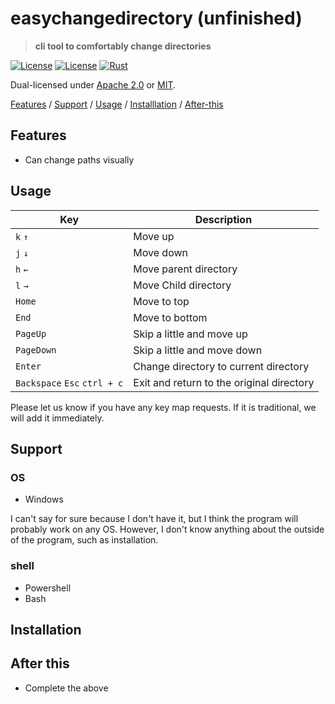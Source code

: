 # easychangedirectory (unfinished)

> **cli tool to comfortably change directories**

[![License](https://img.shields.io/badge/license-Apache%202.0-blue?style=flat-square)](LICENSE-APACHE)
[![License](https://img.shields.io/badge/license-MIT-blue?style=flat-square)](LICENSE-MIT)
[![Rust](https://github.com/shsyss/easychangedirectory/actions/workflows/rust.yml/badge.svg)](https://github.com/shsyss/easychangedirectory/actions/workflows/rust.yml)

Dual-licensed under [Apache 2.0](LICENSE-APACHE) or [MIT](LICENSE-MIT).

[Features](#features) / [Support](#support) / [Usage](#usage) / [Installlation](#installation) / [After-this](#after-this)

## Features
- Can change paths visually

## Usage

| Key | Description |
|-|-|
| `k` `↑` | Move up |
| `j` `↓` | Move down |
| `h` `←` | Move parent directory |
| `l` `→` | Move Child directory |
| `Home` | Move to top |
| `End` | Move to bottom |
| `PageUp` | Skip a little and move up |
| `PageDown` | Skip a little and move down |
| `Enter` | Change directory to current directory |
| `Backspace` `Esc` `ctrl + c` | Exit and return to the original directory |

Please let us know if you have any key map requests. If it is traditional, we will add it immediately.

## Support

### OS 
- Windows

I can't say for sure because I don't have it, but I think the program will probably work on any OS. However, I don't know anything about the outside of the program, such as installation.

### shell
- Powershell
- Bash

## Installation

## After this
- Complete the above
